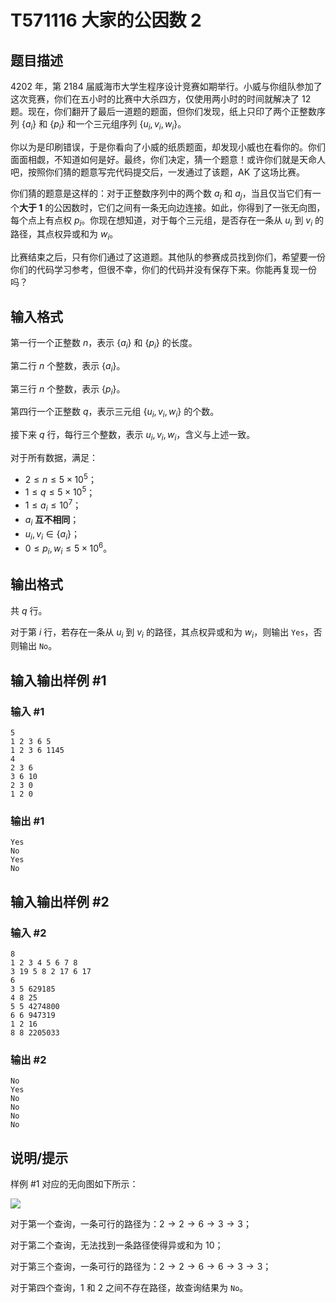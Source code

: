 # T571116 大家的公因数 2

## 题目描述

4202 年，第 2184 届威海市大学生程序设计竞赛如期举行。小威与你组队参加了这次竞赛，你们在五小时的比赛中大杀四方，仅使用两小时的时间就解决了 12 题。现在，你们翻开了最后一道题的题面，但你们发现，纸上只印了两个正整数序列 $\{a_i\}$ 和 $\{p_i\}$ 和一个三元组序列 $\{u_i, v_i, w_i\}$。

你以为是印刷错误，于是你看向了小威的纸质题面，却发现小威也在看你的。你们面面相觑，不知道如何是好。最终，你们决定，猜一个题意！或许你们就是天命人吧，按照你们猜的题意写完代码提交后，一发通过了该题，AK 了这场比赛。

你们猜的题意是这样的：对于正整数序列中的两个数 $a_i$ 和 $a_j$，当且仅当它们有一个**大于 1** 的公因数时，它们之间有一条无向边连接。如此，你得到了一张无向图，每个点上有点权 $p_i$。你现在想知道，对于每个三元组，是否存在一条从 $u_i$ 到 $v_i$ 的路径，其点权异或和为 $w_i$。

比赛结束之后，只有你们通过了这道题。其他队的参赛成员找到你们，希望要一份你们的代码学习参考，但很不幸，你们的代码并没有保存下来。你能再复现一份吗？

## 输入格式

第一行一个正整数 $n$，表示 $\{a_i\}$ 和 $\{p_i\}$ 的长度。

第二行 $n$ 个整数，表示 $\{a_i\}$。

第三行 $n$ 个整数，表示 $\{p_i\}$。

第四行一个正整数 $q$，表示三元组 $\{u_i, v_i, w_i\}$ 的个数。

接下来 $q$ 行，每行三个整数，表示 $u_i, v_i, w_i$，含义与上述一致。

对于所有数据，满足：

- $2 \leq n \leq 5 \times 10^5$；
- $1 \leq q \leq 5 \times 10^5$；
- $1 \leq a_i \leq 10^7$；
- $a_i$ **互不相同**；
- $u_i, v_i \in \{a_i\}$；
- $0 \leq p_i, w_i \leq 5 \times 10^6$。

## 输出格式

共 $q$ 行。

对于第 $i$ 行，若存在一条从 $u_i$ 到 $v_i$ 的路径，其点权异或和为 $w_i$，则输出 `Yes`，否则输出 `No`。

## 输入输出样例 #1

### 输入 #1

```
5
1 2 3 6 5
1 2 3 6 1145
4
2 3 6
3 6 10
2 3 0
1 2 0
```

### 输出 #1

```
Yes
No
Yes
No
```

## 输入输出样例 #2

### 输入 #2

```
8
1 2 3 4 5 6 7 8
3 19 5 8 2 17 6 17
6
3 5 629185
4 8 25
5 5 4274800
6 6 947319
1 2 16
8 8 2205033
```

### 输出 #2

```
No
Yes
No
No
No
No
```

## 说明/提示

样例 #1 对应的无向图如下所示：

![](https://cdn.luogu.com.cn/upload/image_hosting/pxwpndnt.png)

对于第一个查询，一条可行的路径为：$2 \to 2 \to 6 \to 3 \to 3$；

对于第二个查询，无法找到一条路径使得异或和为 $10$；

对于第三个查询，一条可行的路径为：$2 \to 2 \to 6 \to 6 \to 3 \to 3$；

对于第四个查询，$1$ 和 $2$ 之间不存在路径，故查询结果为 `No`。